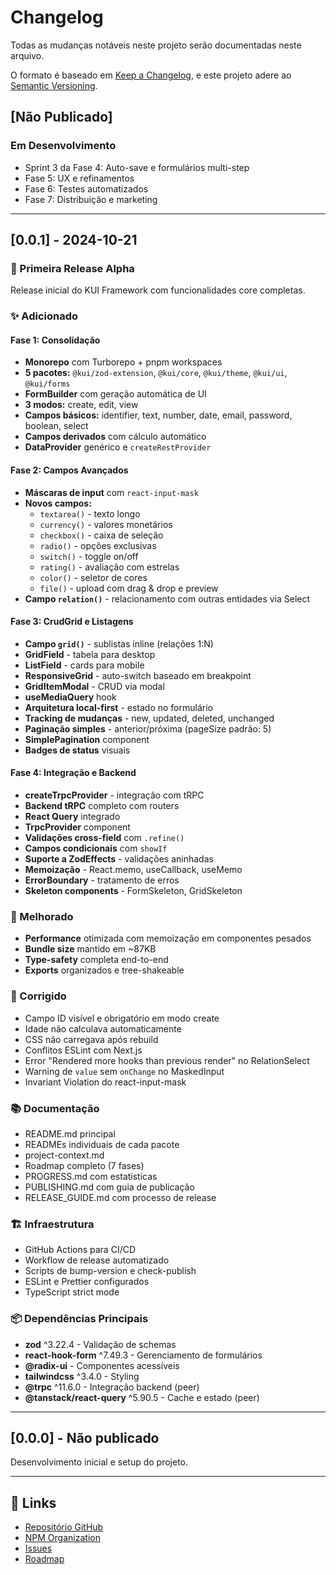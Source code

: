 # Changelog

Todas as mudanças notáveis neste projeto serão documentadas neste arquivo.

O formato é baseado em [Keep a Changelog](https://keepachangelog.com/pt-BR/1.0.0/),
e este projeto adere ao [Semantic Versioning](https://semver.org/lang/pt-BR/).

## [Não Publicado]

### Em Desenvolvimento
- Sprint 3 da Fase 4: Auto-save e formulários multi-step
- Fase 5: UX e refinamentos
- Fase 6: Testes automatizados
- Fase 7: Distribuição e marketing

---

## [0.0.1] - 2024-10-21

### 🎉 Primeira Release Alpha

Release inicial do KUI Framework com funcionalidades core completas.

### ✨ Adicionado

#### Fase 1: Consolidação
- **Monorepo** com Turborepo + pnpm workspaces
- **5 pacotes:** `@kui/zod-extension`, `@kui/core`, `@kui/theme`, `@kui/ui`, `@kui/forms`
- **FormBuilder** com geração automática de UI
- **3 modos:** create, edit, view
- **Campos básicos:** identifier, text, number, date, email, password, boolean, select
- **Campos derivados** com cálculo automático
- **DataProvider** genérico e `createRestProvider`

#### Fase 2: Campos Avançados
- **Máscaras de input** com `react-input-mask`
- **Novos campos:**
  - `textarea()` - texto longo
  - `currency()` - valores monetários
  - `checkbox()` - caixa de seleção
  - `radio()` - opções exclusivas
  - `switch()` - toggle on/off
  - `rating()` - avaliação com estrelas
  - `color()` - seletor de cores
  - `file()` - upload com drag & drop e preview
- **Campo `relation()`** - relacionamento com outras entidades via Select

#### Fase 3: CrudGrid e Listagens
- **Campo `grid()`** - sublistas inline (relações 1:N)
- **GridField** - tabela para desktop
- **ListField** - cards para mobile
- **ResponsiveGrid** - auto-switch baseado em breakpoint
- **GridItemModal** - CRUD via modal
- **useMediaQuery** hook
- **Arquitetura local-first** - estado no formulário
- **Tracking de mudanças** - new, updated, deleted, unchanged
- **Paginação simples** - anterior/próxima (pageSize padrão: 5)
- **SimplePagination** component
- **Badges de status** visuais

#### Fase 4: Integração e Backend
- **createTrpcProvider** - integração com tRPC
- **Backend tRPC** completo com routers
- **React Query** integrado
- **TrpcProvider** component
- **Validações cross-field** com `.refine()`
- **Campos condicionais** com `showIf`
- **Suporte a ZodEffects** - validações aninhadas
- **Memoização** - React.memo, useCallback, useMemo
- **ErrorBoundary** - tratamento de erros
- **Skeleton components** - FormSkeleton, GridSkeleton

### 🔧 Melhorado

- **Performance** otimizada com memoização em componentes pesados
- **Bundle size** mantido em ~87KB
- **Type-safety** completa end-to-end
- **Exports** organizados e tree-shakeable

### 🐛 Corrigido

- Campo ID visível e obrigatório em modo create
- Idade não calculava automaticamente
- CSS não carregava após rebuild
- Conflitos ESLint com Next.js
- Error "Rendered more hooks than previous render" no RelationSelect
- Warning de `value` sem `onChange` no MaskedInput
- Invariant Violation do react-input-mask

### 📚 Documentação

- README.md principal
- READMEs individuais de cada pacote
- project-context.md
- Roadmap completo (7 fases)
- PROGRESS.md com estatísticas
- PUBLISHING.md com guia de publicação
- RELEASE_GUIDE.md com processo de release

### 🏗️ Infraestrutura

- GitHub Actions para CI/CD
- Workflow de release automatizado
- Scripts de bump-version e check-publish
- ESLint e Prettier configurados
- TypeScript strict mode

### 📦 Dependências Principais

- **zod** ^3.22.4 - Validação de schemas
- **react-hook-form** ^7.49.3 - Gerenciamento de formulários
- **@radix-ui** - Componentes acessíveis
- **tailwindcss** ^3.4.0 - Styling
- **@trpc** ^11.6.0 - Integração backend (peer)
- **@tanstack/react-query** ^5.90.5 - Cache e estado (peer)

---

## [0.0.0] - Não publicado

Desenvolvimento inicial e setup do projeto.

---

## 🔗 Links

- [Repositório GitHub](https://github.com/kennyjsa/kui)
- [NPM Organization](https://www.npmjs.com/org/kui)
- [Issues](https://github.com/kennyjsa/kui/issues)
- [Roadmap](https://github.com/kennyjsa/kui/tree/develop/roadmap)

